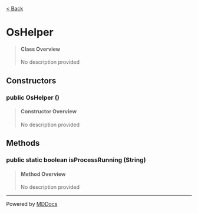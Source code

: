 [< Back](..)
# OsHelper #
>#### Class Overview ####
>No description provided
## Constructors ##
### public OsHelper () ###
>#### Constructor Overview ####
>No description provided
>
## Methods ##
### public static boolean isProcessRunning (String) ###
>#### Method Overview ####
>No description provided
>

---
Powered by [MDDocs](https://github.com/VRCube/MDDocs)